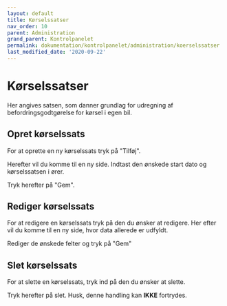 ```yaml
---
layout: default
title: Kørselssatser
nav_order: 10
parent: Administration
grand_parent: Kontrolpanelet
permalink: dokumentation/kontrolpanelet/administration/koerselssatser
last_modified_date: '2020-09-22'
---
```


# Kørselssatser

Her angives satsen, som danner grundlag for udregning af befordringsgodtgørelse for kørsel i egen bil.

## Opret kørselssats

For at oprette en ny kørselssats tryk på "Tilføj".

Herefter vil du komme til en ny side.
Indtast den ønskede start dato og kørselssatsen i ører.

Tryk herefter på "Gem".

## Rediger kørselssats

For at redigere en kørselssats tryk på den du ønsker at redigere.
Her efter vil du komme til en ny side, hvor data allerede er udfyldt.

Rediger de ønskede felter og tryk på "Gem"

## Slet kørselssats

For at slette en kørselssats, tryk ind på den du ønsker at slette.

Tryk herefter på slet. Husk, denne handling kan **IKKE** fortrydes.
